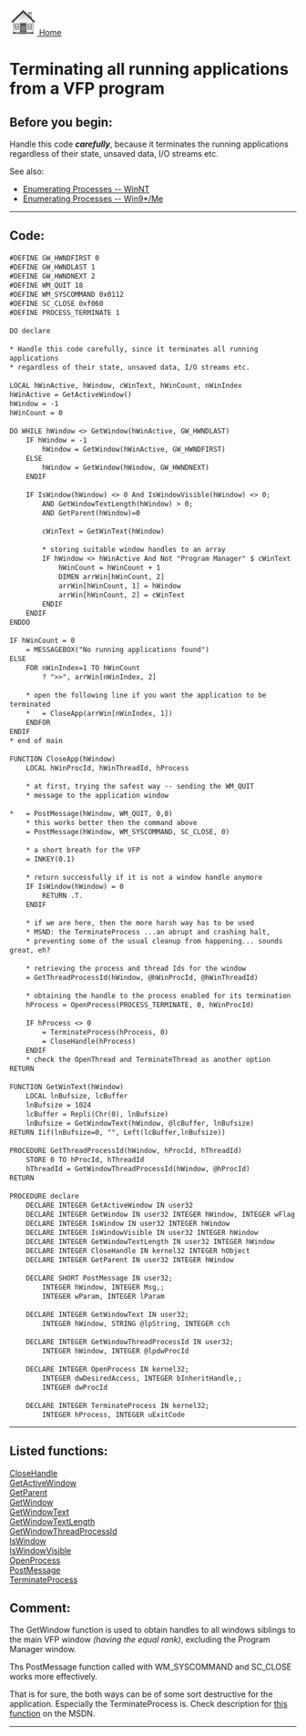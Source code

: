 [<img src="../images/home.png"> Home ](https://github.com/VFPX/Win32API)  

# Terminating all running applications from a VFP program

## Before you begin:
Handle this code ***carefully***, because it terminates the running applications regardless of their state, unsaved data, I/O streams etc.  

See also:

* [Enumerating Processes -- WinNT](sample_162.md)  
* [Enumerating Processes -- Win9*/Me](sample_164.md)  

  
***  


## Code:
```foxpro  
#DEFINE GW_HWNDFIRST 0
#DEFINE GW_HWNDLAST 1
#DEFINE GW_HWNDNEXT 2
#DEFINE WM_QUIT 18
#DEFINE WM_SYSCOMMAND 0x0112
#DEFINE SC_CLOSE 0xf060
#DEFINE PROCESS_TERMINATE 1

DO declare

* Handle this code carefully, since it terminates all running applications
* regardless of their state, unsaved data, I/O streams etc.

LOCAL hWinActive, hWindow, cWinText, hWinCount, nWinIndex
hWinActive = GetActiveWindow()
hWindow = -1
hWinCount = 0

DO WHILE hWindow <> GetWindow(hWinActive, GW_HWNDLAST)
	IF hWindow = -1
		hWindow = GetWindow(hWinActive, GW_HWNDFIRST)
	ELSE
		hWindow = GetWindow(hWindow, GW_HWNDNEXT)
	ENDIF

	IF IsWindow(hWindow) <> 0 And IsWindowVisible(hWindow) <> 0;
		AND GetWindowTextLength(hWindow) > 0;
		AND GetParent(hWindow)=0

		cWinText = GetWinText(hWindow)

		* storing suitable window handles to an array
		IF hWindow <> hWinActive And Not "Program Manager" $ cWinText
			hWinCount = hWinCount + 1
			DIMEN arrWin[hWinCount, 2]
			arrWin[hWinCount, 1] = hWindow
			arrWin[hWinCount, 2] = cWinText
		ENDIF
	ENDIF
ENDDO

IF hWinCount = 0
	= MESSAGEBOX("No running applications found")
ELSE
	FOR nWinIndex=1 TO hWinCount
		? ">>", arrWin[nWinIndex, 2]

	* open the following line if you want the application to be terminated
	*	= CloseApp(arrWin[nWinIndex, 1])
	ENDFOR
ENDIF
* end of main

FUNCTION CloseApp(hWindow)
	LOCAL hWinProcId, hWinThreadId, hProcess

	* at first, trying the safest way -- sending the WM_QUIT
	* message to the application window

*	= PostMessage(hWindow, WM_QUIT, 0,0)
	* this works better then the command above
	= PostMessage(hWindow, WM_SYSCOMMAND, SC_CLOSE, 0)

	* a short breath for the VFP
	= INKEY(0.1)

	* return successfully if it is not a window handle anymore
	IF IsWindow(hWindow) = 0
		RETURN .T.
	ENDIF

	* if we are here, then the more harsh way has to be used
	* MSND: the TerminateProcess ...an abrupt and crashing halt,
	* preventing some of the usual cleanup from happening... sounds great, eh?

	* retrieving the process and thread Ids for the window
	= GetThreadProcessId(hWindow, @hWinProcId, @hWinThreadId)

	* obtaining the handle to the process enabled for its termination
	hProcess = OpenProcess(PROCESS_TERMINATE, 0, hWinProcId)

	IF hProcess <> 0
		= TerminateProcess(hProcess, 0)
		= CloseHandle(hProcess)
	ENDIF
	* check the OpenThread and TerminateThread as another option
RETURN

FUNCTION GetWinText(hWindow)
	LOCAL lnBufsize, lcBuffer
	lnBufsize = 1024
	lcBuffer = Repli(Chr(0), lnBufsize)
	lnBufsize = GetWindowText(hWindow, @lcBuffer, lnBufsize)
RETURN Iif(lnBufsize=0, "", Left(lcBuffer,lnBufsize))

PROCEDURE GetThreadProcessId(hWindow, hProcId, hThreadId)
	STORE 0 TO hProcId, hThreadId
	hThreadId = GetWindowThreadProcessId(hWindow, @hProcId)
RETURN

PROCEDURE declare
	DECLARE INTEGER GetActiveWindow IN user32
	DECLARE INTEGER GetWindow IN user32 INTEGER hWindow, INTEGER wFlag
	DECLARE INTEGER IsWindow IN user32 INTEGER hWindow
	DECLARE INTEGER IsWindowVisible IN user32 INTEGER hWindow
	DECLARE INTEGER GetWindowTextLength IN user32 INTEGER hWindow
	DECLARE INTEGER CloseHandle IN kernel32 INTEGER hObject
	DECLARE INTEGER GetParent IN user32 INTEGER hWindow

	DECLARE SHORT PostMessage IN user32;
		INTEGER hWindow, INTEGER Msg,;
		INTEGER wParam, INTEGER lParam

	DECLARE INTEGER GetWindowText IN user32;
		INTEGER hWindow, STRING @lpString, INTEGER cch

	DECLARE INTEGER GetWindowThreadProcessId IN user32;
		INTEGER hWindow, INTEGER @lpdwProcId

	DECLARE INTEGER OpenProcess IN kernel32;
		INTEGER dwDesiredAccess, INTEGER bInheritHandle,;
		INTEGER dwProcId

	DECLARE INTEGER TerminateProcess IN kernel32;
		INTEGER hProcess, INTEGER uExitCode  
```  
***  


## Listed functions:
[CloseHandle](../libraries/kernel32/CloseHandle.md)  
[GetActiveWindow](../libraries/user32/GetActiveWindow.md)  
[GetParent](../libraries/user32/GetParent.md)  
[GetWindow](../libraries/user32/GetWindow.md)  
[GetWindowText](../libraries/user32/GetWindowText.md)  
[GetWindowTextLength](../libraries/user32/GetWindowTextLength.md)  
[GetWindowThreadProcessId](../libraries/user32/GetWindowThreadProcessId.md)  
[IsWindow](../libraries/user32/IsWindow.md)  
[IsWindowVisible](../libraries/user32/IsWindowVisible.md)  
[OpenProcess](../libraries/kernel32/OpenProcess.md)  
[PostMessage](../libraries/user32/PostMessage.md)  
[TerminateProcess](../libraries/kernel32/TerminateProcess.md)  

## Comment:
The GetWindow function is used to obtain handles to all windows siblings to the main VFP window *(having the equal rank)*, excluding the Program Manager window.   
  
Ths PostMessage function called with WM_SYSCOMMAND and SC_CLOSE works more effectively.  
  
That is for sure, the both ways can be of some sort destructive for the application. Especially the TerminateProcess is. Check description for <a href="http://msdn.microsoft.com/library/default.asp?url=/library/en-us/dllproc/prothred_1bg3.asp">this function</a> on the MSDN.  
  
***  

